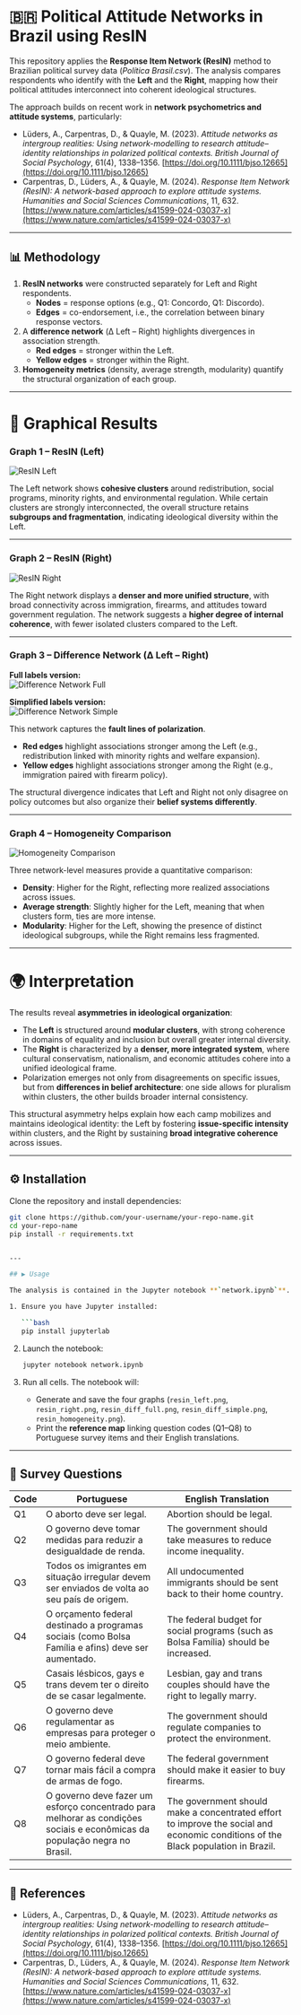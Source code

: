 # 🇧🇷 Political Attitude Networks in Brazil using ResIN

This repository applies the **Response Item Network (ResIN)** method to Brazilian political survey data (*Política Brasil.csv*). The analysis compares respondents who identify with the **Left** and the **Right**, mapping how their political attitudes interconnect into coherent ideological structures.  

The approach builds on recent work in **network psychometrics and attitude systems**, particularly:  

- Lüders, A., Carpentras, D., & Quayle, M. (2023). *Attitude networks as intergroup realities: Using network-modelling to research attitude–identity relationships in polarized political contexts.* *British Journal of Social Psychology*, 61(4), 1338–1356. [https://doi.org/10.1111/bjso.12665](https://doi.org/10.1111/bjso.12665)  
- Carpentras, D., Lüders, A., & Quayle, M. (2024). *Response Item Network (ResIN): A network-based approach to explore attitude systems.* *Humanities and Social Sciences Communications*, 11, 632. [https://www.nature.com/articles/s41599-024-03037-x](https://www.nature.com/articles/s41599-024-03037-x)  

---

## 📊 Methodology

1. **ResIN networks** were constructed separately for Left and Right respondents.  
   - **Nodes** = response options (e.g., Q1: Concordo, Q1: Discordo).  
   - **Edges** = co-endorsement, i.e., the correlation between binary response vectors.  
2. A **difference network** (Δ Left – Right) highlights divergences in association strength.  
   - **Red edges** = stronger within the Left.  
   - **Yellow edges** = stronger within the Right.  
3. **Homogeneity metrics** (density, average strength, modularity) quantify the structural organization of each group.  

---

# 🧠 Graphical Results

### **Graph 1 – ResIN (Left)**  
![ResIN Left](resin_left.png)  

The Left network shows **cohesive clusters** around redistribution, social programs, minority rights, and environmental regulation. While certain clusters are strongly interconnected, the overall structure retains **subgroups and fragmentation**, indicating ideological diversity within the Left.  

---

### **Graph 2 – ResIN (Right)**  
![ResIN Right](resin_right.png)  

The Right network displays a **denser and more unified structure**, with broad connectivity across immigration, firearms, and attitudes toward government regulation. The network suggests a **higher degree of internal coherence**, with fewer isolated clusters compared to the Left.  

---

### **Graph 3 – Difference Network (Δ Left – Right)**  

**Full labels version:**  
![Difference Network Full](resin_diff_full.png)  

**Simplified labels version:**  
![Difference Network Simple](resin_diff_simple.png)  

This network captures the **fault lines of polarization**.  
- **Red edges** highlight associations stronger among the Left (e.g., redistribution linked with minority rights and welfare expansion).  
- **Yellow edges** highlight associations stronger among the Right (e.g., immigration paired with firearm policy).  

The structural divergence indicates that Left and Right not only disagree on policy outcomes but also organize their **belief systems differently**.  

---

### **Graph 4 – Homogeneity Comparison**  
![Homogeneity Comparison](resin_homogeneity.png)  

Three network-level measures provide a quantitative comparison:  
- **Density**: Higher for the Right, reflecting more realized associations across issues.  
- **Average strength**: Slightly higher for the Left, meaning that when clusters form, ties are more intense.  
- **Modularity**: Higher for the Left, showing the presence of distinct ideological subgroups, while the Right remains less fragmented.  

---

# 🌍 Interpretation

The results reveal **asymmetries in ideological organization**:  

- The **Left** is structured around **modular clusters**, with strong coherence in domains of equality and inclusion but overall greater internal diversity.  
- The **Right** is characterized by a **denser, more integrated system**, where cultural conservatism, nationalism, and economic attitudes cohere into a unified ideological frame.  
- Polarization emerges not only from disagreements on specific issues, but from **differences in belief architecture**: one side allows for pluralism within clusters, the other builds broader internal consistency.  

This structural asymmetry helps explain how each camp mobilizes and maintains ideological identity: the Left by fostering **issue-specific intensity** within clusters, and the Right by sustaining **broad integrative coherence** across issues.  

---

## ⚙️ Installation

Clone the repository and install dependencies:

```bash
git clone https://github.com/your-username/your-repo-name.git
cd your-repo-name
pip install -r requirements.txt


---

## ▶️ Usage

The analysis is contained in the Jupyter notebook **`network.ipynb`**.

1. Ensure you have Jupyter installed:

   ```bash
   pip install jupyterlab
   ```
2. Launch the notebook:

   ```bash
   jupyter notebook network.ipynb
   ```
3. Run all cells. The notebook will:

   * Generate and save the four graphs (`resin_left.png`, `resin_right.png`, `resin_diff_full.png`, `resin_diff_simple.png`, `resin_homogeneity.png`).
   * Print the **reference map** linking question codes (Q1–Q8) to Portuguese survey items and their English translations.

---

## 📝 Survey Questions

| Code | Portuguese                                                                                                                | English Translation                                                                                                               |
| ---- | ------------------------------------------------------------------------------------------------------------------------- | --------------------------------------------------------------------------------------------------------------------------------- |
| Q1   | O aborto deve ser legal.                                                                                                  | Abortion should be legal.                                                                                                         |
| Q2   | O governo deve tomar medidas para reduzir a desigualdade de renda.                                                        | The government should take measures to reduce income inequality.                                                                  |
| Q3   | Todos os imigrantes em situação irregular devem ser enviados de volta ao seu país de origem.                              | All undocumented immigrants should be sent back to their home country.                                                            |
| Q4   | O orçamento federal destinado a programas sociais (como Bolsa Família e afins) deve ser aumentado.                        | The federal budget for social programs (such as Bolsa Família) should be increased.                                               |
| Q5   | Casais lésbicos, gays e trans devem ter o direito de se casar legalmente.                                                 | Lesbian, gay and trans couples should have the right to legally marry.                                                            |
| Q6   | O governo deve regulamentar as empresas para proteger o meio ambiente.                                                    | The government should regulate companies to protect the environment.                                                              |
| Q7   | O governo federal deve tornar mais fácil a compra de armas de fogo.                                                       | The federal government should make it easier to buy firearms.                                                                     |
| Q8   | O governo deve fazer um esforço concentrado para melhorar as condições sociais e econômicas da população negra no Brasil. | The government should make a concentrated effort to improve the social and economic conditions of the Black population in Brazil. |

---

## 📖 References

* Lüders, A., Carpentras, D., & Quayle, M. (2023). *Attitude networks as intergroup realities: Using network-modelling to research attitude–identity relationships in polarized political contexts.* *British Journal of Social Psychology*, 61(4), 1338–1356. [https://doi.org/10.1111/bjso.12665](https://doi.org/10.1111/bjso.12665)
* Carpentras, D., Lüders, A., & Quayle, M. (2024). *Response Item Network (ResIN): A network-based approach to explore attitude systems.* *Humanities and Social Sciences Communications*, 11, 632. [https://www.nature.com/articles/s41599-024-03037-x](https://www.nature.com/articles/s41599-024-03037-x)

```

